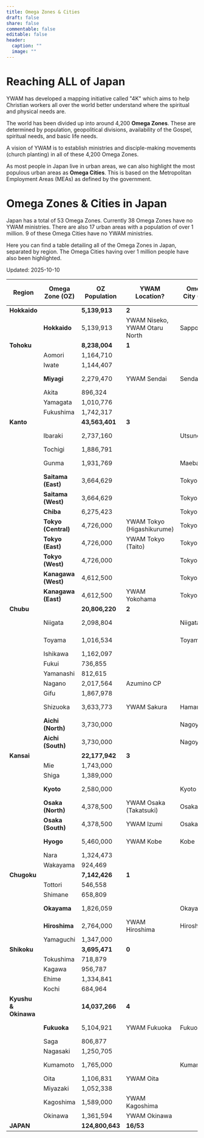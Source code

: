 ```yaml
---
title: Omega Zones & Cities
draft: false
share: false
commentable: false
editable: false
header:
  caption: ""
  image: ""
---
```


# Reaching ALL of Japan

YWAM has developed a mapping initiative called "4K" which aims to help Christian workers all over the world better understand where the spiritual and physical needs are.

The world has been divided up into around 4,200 **Omega Zones**. These are determined by population, geopolitical divisions, availability of the Gospel, spiritual needs, and basic life needs.

A vision of YWAM is to establish ministries and disciple-making movements (church planting) in all of these 4,200 Omega Zones.

As most people in Japan live in urban areas, we can also highlight the most populous urban areas as **Omega Cities**. This is based on the Metropolitan Employment Areas (MEAs) as defined by the government.

# Omega Zones & Cities in Japan

Japan has a total of 53 Omega Zones. Currently 38 Omega Zones have no YWAM ministries. There are also 17 urban areas with a population of over 1 million. 9 of these Omega Cities have no YWAM ministries.

Here you can find a table detailing all of the Omega Zones in Japan, separated by region. The Omega Cities having over 1 million people have also been highlighted.

Updated: 2025-10-10

| Region | Omega Zone (OZ) | OZ Population | YWAM Location? | Omega City (OC) | OC Population (Rank) |
| --- | --- | --- | --- | --- | --- |
| **Hokkaido** |  | **5,139,913** | **2** |  |  |
|                  | **Hokkaido** | 5,139,913 | YWAM Niseko, YWAM Otaru North | Sapporo | 2,362,914 (7th) |
| **Tohoku** |  | **8,238,004** | **1** |  |  |
|                  | Aomori | 1,164,710 |  |  |  |
|                  | Iwate | 1,144,407 |  |  |  |
|                  | **Miyagi** | 2,279,470 | YWAM Sendai | Sendai | 1,612,499 (8th) |
|                  | Akita | 896,324 |  |  |  |
|                  | Yamagata | 1,010,776 |  |  |  |
|                  | Fukushima | 1,742,317 |  |  |  |
| **Kanto** |  | **43,563,401** | **3** |  |  |
|                  | Ibaraki | 2,737,160 |  | Utsunomiya | 1,103,745 (15th) |
|                  | Tochigi | 1,886,791 |  |  |  |
|                  | Gunma | 1,931,769 |  | Maebashi | 1,263,034 (12th) |
|                  | **Saitama (East)** | 3,664,629 |  | Tokyo |  |
|                  | **Saitama (West)** | 3,664,629 |  | Tokyo |  |
|                  | **Chiba** | 6,275,423 |  | Tokyo |  |
|                  | **Tokyo (Central)** | 4,726,000 | YWAM Tokyo (Higashikurume) | Tokyo | 35,303,778 (1st) |
|                  | **Tokyo (East)** | 4,726,000 | YWAM Tokyo (Taito) | Tokyo |  |
|                  | **Tokyo (West)** | 4,726,000 |  | Tokyo |  |
|                  | **Kanagawa (West)** | 4,612,500 |  | Tokyo |  |
|                  | **Kanagawa (East)** | 4,612,500 | YWAM Yokohama | Tokyo |  |
| **Chubu** |  | **20,806,220** | **2** |  |  |
|                  | Niigata            | 2,098,804        |  | Niigata         | 1,060,013 (17th) |
|                  | Toyama             | 1,016,534        |  | Toyama         | 1,066,328 (16th)  |
|                  | Ishikawa           | 1,162,097        |  |  |  |
|                  | Fukui              | 736,855        |  |  |  |
|                  | Yamanashi          | 812,615        |  |  |  |
|                  | Nagano             | 2,017,564        | Azumino CP           |  |  |
|                  | Gifu               | 1,867,978        |  |  |  |
|                  | Shizuoka           | 3,633,773        | YWAM Sakura | Hamamatsu       | 1,129,296 (13th) |
|                  | **Aichi (North)**  | 3,730,000        |  | Nagoya           | 6,871,632 (3rd) |
|                  | **Aichi (South)**  | 3,730,000        |  | Nagoya           |  |
| **Kansai**       |                    | **22,177,942**   | **3** |  |  |
|                  | Mie                | 1,743,000        |  |  |  |
|                  | Shiga              | 1,389,000        |  |  |  |
|                  | **Kyoto**          | 2,580,000        |  | Kyoto            | 2,801,044 (4th) |
|                  | **Osaka (North)**  | 4,378,500        | YWAM Osaka (Takatsuki) | Osaka         | 12,078,820 (2nd) |
|                  | **Osaka (South)**  | 4,378,500        | YWAM Izumi | Osaka            |  |
|                  | **Hyogo**          | 5,460,000        | YWAM Kobe            | Kobe             | 2,419,973 (6th) |
|                  | Nara               | 1,324,473        |  |  |  |
|                  | Wakayama           | 924,469        |  |  |  |
| **Chugoku**      |                    | **7,142,426**    | **1** |  |  |
|                  | Tottori            | 546,558        |  |  |  |
|                  | Shimane            | 658,809        |  |  |  |
|                  | **Okayama**        | 1,826,059        |  | Okayama          | 1,526,503 (9th) |
|                  | **Hiroshima**      | 2,764,000        | YWAM Hiroshima | Hiroshima       | 1,431,634 (10th) |
|                  | Yamaguchi          | 1,347,000        |  |  |  |
| **Shikoku**      |                    | **3,695,471**    | **0** |  |  |
|                  | Tokushima          | 718,879        |  |  |  |
|                  | Kagawa             | 956,787        |  |  |  |
|                  | Ehime              | 1,334,841        |  |  |  |
|                  | Kochi              | 684,964        |  |  |  |
| **Kyushu & Okinawa** |                | **14,037,266**   | **4** |  |  |
|                  | **Fukuoka**            | 5,104,921        | YWAM Fukuoka | Fukuoka     | 2,565,501 (5th) |
|                  | Saga               | 806,877        |  |  |  |
|                  | Nagasaki           | 1,250,705        |  |  |  |
|                  | Kumamoto           | 1,765,000        |  | Kumamoto        | 1,111,596 (14th) |
|                  | Oita               | 1,106,831        | YWAM Oita            |  |  |
|                  | Miyazaki           | 1,052,338        |  |  |  |
|                  | Kagoshima          | 1,589,000        | YWAM Kagoshima       |  |  |
|                  | Okinawa            | 1,361,594        | YWAM Okinawa         |  |  |
| **JAPAN**        |                    | **124,800,643** | **16/53** |  |  |
